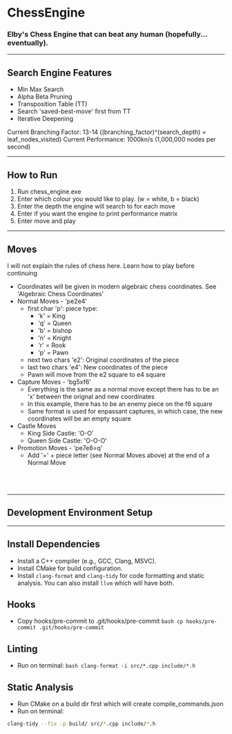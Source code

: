 # **ChessEngine**
 ### **Elby's Chess Engine that can beat any human (hopefully... eventually).**

---

Search Engine Features
-
- Min Max Search
- Alpha Beta Pruning
- Transposition Table (TT)
- Search 'saved-best-move' first from TT
- Iterative Deepening

Current Branching Factor: 13-14 ((branching_factor)^(search_depth) = leaf_nodes_visited)
Current Performance: 1000kn/s (1,000,000 nodes per second)

----

How to Run
-
1. Run chess_engine.exe
2. Enter which colour you would like to play. (w = white, b = black)
3. Enter the depth the engine will search to for each move
4. Enter if you want the engine to print performance matrix
5. Enter move and play

---

Moves
-
  I will not explain the rules of chess here. Learn how to play before continuing
  - Coordinates will be given in modern algebraic chess coordinates. See 'Algebraic Chess Coordinates'
  - Normal Moves - 'pe2e4'
    - first char 'p': piece type:
      - 'k' = King
      - 'q' = Queen
      - 'b' = bishop
      - 'n' =  Knight
      - 'r' = Rook
      - 'p' = Pawn
    - next two chars 'e2': Original coordinates of the piece
    - last two chars 'e4': New coordinates of the piece
    - Pawn will move from the e2 square to e4 square
  - Capture Moves - 'bg5xf6'
     - Everything is the same as a normal move except there has to be an 'x' between the orignal and new coordinates
     - In this example, there has to be an enemy piece on the f6 square
     - Same format is used for enpassant captures, in which case, the new coordinates will be an empty square
   - Castle Moves
     - King Side Castle: 'O-O'
     - Queen Side Castle: 'O-O-O'
   - Promotion Moves - 'pe7e8=q'
     - Add '=' + piece letter (see Normal Moves above) at the end of a Normal Move
<br/><br/>
<br/><br/>

---
## **Development Environment Setup**

---

Install Dependencies
-
   - Install a C++ compiler (e.g., GCC, Clang, MSVC).
   - Install CMake for build configuration.
   - Install `clang-format` and `clang-tidy` for code formatting and static analysis. You can also install `llvm` which will have both.

Hooks
-
   - Copy hooks/pre-commit to .git/hooks/pre-commit
    ```bash
    cp hooks/pre-commit .git/hooks/pre-commit
    ```

Linting
-
   - Run on terminal:
    ```bash
    clang-format -i src/*.cpp include/*.h
    ```

Static Analysis
-
   - Run CMake on a build dir first which will create compile_commands.json
   - Run on terminal:
   ```bash
   clang-tidy --fix -p build/ src/*.cpp include/*.h
   ```





